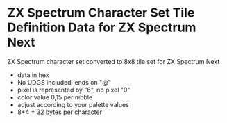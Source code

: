 # ZX Spectrum Character Set Tile Definition Data for ZX Spectrum Next

ZX Spectrum character set converted to 8x8 tile set for ZX Spectrum Next

- data in hex
- No UDGS included, ends on "@"
- pixel is represented by "6", no pixel "0"
- color value 0,15 per nibble
- adjust according to your palette values
- 8*4 = 32 bytes per character
